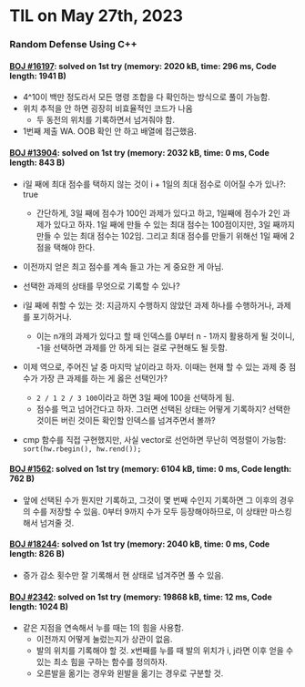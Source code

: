 # **TIL on May 27th, 2023**

### Random Defense Using C++
#### [BOJ #16197](/Problem%20Solving/boj/random%20defense/16197-05-27-2023.cpp): solved on 1st try (memory: 2020 kB, time: 296 ms, Code length: 1941 B)
* 4^10이 백만 정도라서 모든 명령 조합을 다 확인하는 방식으로 풀이 가능함.
* 위치 추적을 안 하면 굉장히 비효율적인 코드가 나옴
  - 두 동전의 위치를 기록하면서 넘겨줘야 함.
* 1번째 제출 WA. OOB 확인 안 하고 배열에 접근했음.


#### [BOJ #13904](/Problem%20Solving/boj/random%20defense/13904-05-27-2023.cpp): solved on 1st try (memory: 2032 kB, time: 0 ms, Code length: 843 B)
* i일 째에 최대 점수를 택하지 않는 것이 i + 1일의 최대 점수로 이어질 수가 있나?: true
  - 간단하게, 3일 째에 점수가 100인 과제가 있다고 하고, 1일째에 점수가 2인 과제가 있다고 하자. 1일 째에 만들 수 있는 최대 점수는 100점이지만, 3일 째까지 만들 수 있는 최대 점수는 102임. 그리고 최대 점수를 만들기 위해선 1일 째에 2점을 택해야 한다.
* 이전까지 얻은 최고 점수를 계속 들고 가는 게 중요한 게 아님.
* 선택한 과제의 상태를 무엇으로 기록할 수 있나?

* i일 째에 취할 수 있는 것: 지금까지 수행하지 않았던 과제 하나를 수행하거나, 과제를 포기하거나.
  - 이는 n개의 과제가 있다고 할 때 인덱스를 0부터 n - 1까지 활용하게 될 것이니, -1을 선택하면 과제를 안 하게 되는 걸로 구현해도 될 듯함.

* 이제 역으로, 주어진 날 중 마지막 날이라고 하자. 이때는 현재 할 수 있는 과제 중 점수가 가장 큰 과제를 하는 게 옳은 선택인가?
  - `2 / 1 2 / 3 100`이라고 하면 3일 째에 100을 선택하게 됨.
  - 점수를 먹고 넘어간다고 하자. 그러면 선택된 상태는 어떻게 기록하지? 선택한 것이든 버린 것이든 확인할 인덱스를 넘겨주면서 볼까?

* cmp 함수를 직접 구현했지만, 사실 vector로 선언하면 무난히 역정렬이 가능함: `sort(hw.rbegin(), hw.rend());`


#### [BOJ #1562](/Problem%20Solving/boj/random%20defense/1562-05-27-2023.cpp): solved on 1st try (memory: 6104 kB, time: 0 ms, Code length: 762 B)
* 앞에 선택된 수가 뭔지만 기록하고, 그것이 몇 번째 수인지 기록하면 그 이후의 경우의 수를 저장할 수 있음. 0부터 9까지 수가 모두 등장해야하므로, 이 상태만 마스킹해서 넘겨줄 것.


#### [BOJ #18244](/Problem%20Solving/boj/random%20defense/18244-05-27-2023.cpp): solved on 1st try (memory: 2040 kB, time: 0 ms, Code length: 826 B)
* 증가 감소 횟수만 잘 기록해서 현 상태로 넘겨주면 풀 수 있음.


#### [BOJ #2342](/Problem%20Solving/boj/random%20defense/2342-05-27-2023.cpp): solved on 1st try (memory: 19868 kB, time: 12 ms, Code length: 1024 B)
* 같은 지점을 연속해서 누를 때는 1의 힘을 사용함.
  - 이전까지 어떻게 눌렀는지가 상관이 없음.
  - 발의 위치를 기록해야 할 것. x번째를 누를 때 발의 위치가 i, j라면 이후 얻을 수 있는 최소 힘을 구하는 함수를 정의하자.
  - 오른발을 옮기는 경우와 왼발을 옮기는 경우로 구분할 것.